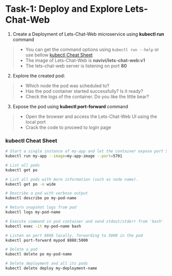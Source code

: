 # Task-1: Deploy and Explore Lets-Chat-Web
1. Create a Deployment of Lets-Chat-Web microservice using **kubectl run** command
  > * You can get the command options using ` kubectl run --help ` or use bellow [kubectl Cheat Sheet](#kubectl-cheat-sheet)
  > * The image of Lets-Chat-Web is **navivi/lets-chat-web:v1**
  > * The lets-chat-web server is listening on port **80**
2. Explore the created pod:
  > * Which node the pod was scheduled to? 
  > * Has the pod container started successfully? Is it ready?
  > * Check the logs of the container. Do you like the little bear?
3. Expose the pod using **kubectl port-forward** command
  > * Open the browser and access the Lets-Chat-Web UI using the local port
  > * Crack the code to proceed to login page

### kubectl Cheat Sheet
  ```bash
# Start a single instance of my-app and let the container expose port 5701 .
kubectl run my-app --image=my-app-image --port=5701

# List all pods
kubectl get po

# List all pods with more information (such as node name).
kubectl get po -o wide

# Describe a pod with verbose output
kubectl describe po my-pod-name

# Return snapshot logs from pod 
kubectl logs my-pod-name

# Execute command in pod container and send stdout/stderr from 'bash' 
kubectl exec -it my-pod-name bash 

# Listen on port 8888 locally, forwarding to 5000 in the pod
kubectl port-forward mypod 8888:5000

# Delete a pod
kubectl delete po my-pod-name

# Delete deployment and all its pods
kubectl delete deploy my-deployment-name

```
